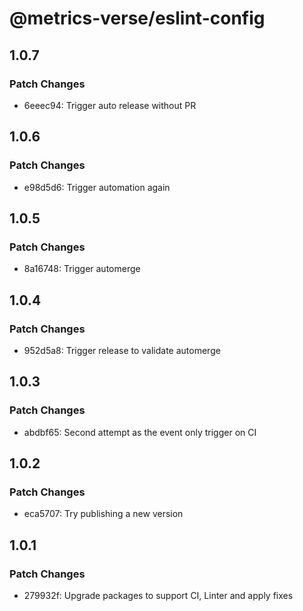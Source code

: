 # @metrics-verse/eslint-config

## 1.0.7

### Patch Changes

- 6eeec94: Trigger auto release without PR

## 1.0.6

### Patch Changes

- e98d5d6: Trigger automation again

## 1.0.5

### Patch Changes

- 8a16748: Trigger automerge

## 1.0.4

### Patch Changes

- 952d5a8: Trigger release to validate automerge

## 1.0.3

### Patch Changes

- abdbf65: Second attempt as the event only trigger on CI

## 1.0.2

### Patch Changes

- eca5707: Try publishing a new version

## 1.0.1

### Patch Changes

- 279932f: Upgrade packages to support CI, Linter and apply fixes
